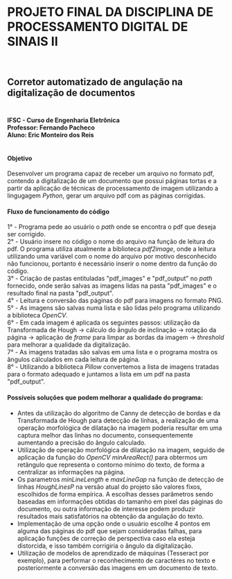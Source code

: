 # PROJETO FINAL DA DISCIPLINA DE PROCESSAMENTO DIGITAL DE SINAIS II   <br><br>

## Corretor automatizado de angulação na digitalização de documentos <br><br>
**IFSC - Curso de Engenharia Eletrônica**               <br>
**Professor: Fernando Pacheco**                         <br>
**Aluno: Eric Monteiro dos Reis**                       <br><br>

#### Objetivo
Desenvolver um programa capaz de receber um arquivo no formato pdf, contendo a digitalização de um documento que possui páginas tortas e a partir da aplicação de técnicas de processamento de imagem utilizando a lingugagem *Python*, gerar um arquivo pdf com as páginas corrigidas.

#### Fluxo de funcionamento do código

1° - Programa pede ao usuário o *path* onde se encontra o pdf que deseja ser corrigido. <br>
2° - Usuário insere no código o nome do arquivo na função de leitura do pdf. O programa utiliza atualmente a biblioteca *pdf2image*, onde a leitura utilizando uma variável com o nome do arquivo por motivo desconhecido não funcionou, portanto é necessário inserir o nome dentro da função do código. <br>
3° - Criação de pastas entituladas "pdf_images" e "pdf_output" no *path* fornecido, onde serão salvas as imagens lidas na pasta "pdf_images" e o resultado final na pasta "pdf_output". <br>
4° - Leitura e conversão das páginas do pdf para imagens no formato PNG. <br>
5° - As imagens são salvas numa lista e são lidas pelo programa utilizando a biblioteca *OpenCV*. <br>
6° - Em cada imagem é aplicada os seguintes passos: utilização da Transformada de Hough -> cálculo do ângulo de inclinação -> rotação da página -> aplicação de *frame* para limpar as bordas da imagem -> *threshold* para melhorar a qualidade da digitalização. <br>
7° - As imagens tratadas são salvas em uma lista e o programa mostra os ângulos cálculados em cada leitura de página. <br>
8° - Utilizando a biblioteca *Pillow* convertemos a lista de imagens tratadas para o formato adequado e juntamos a lista em um pdf na pasta "pdf_output".

#### Possíveis soluções que podem melhorar a qualidade do programa:

- Antes da utilização do algoritmo de Canny de detecção de bordas e da Transformada de Hough para detecção de linhas, a realização de uma operação morfológica de dilatação na imagem poderia resultar em uma captura melhor das linhas no documento, consequentemente aumentando a precisão do ângulo calculado.
- Utilização de operação morfológica de dilatação na imagem, seguido de aplicação da função do *OpenCV* *minAreaRect()* para obtermos um retângulo que representa o contorno mínimo do texto, de forma a centralizar as informações na página.
- Os parametros *minLineLength* e *maxLineGap* na função de detecção de linhas *HoughLinesP* na versão atual do projeto são valores fixos, escolhidos de forma empírica. A escolhas desses parâmetros sendo baseadas em informações obtidas do tamanho em pixel das páginas do documento, ou outra informação de interesse podem produzir resultados mais satisfatórios na obtenção da angulação do texto.
- Implementação de uma opção onde o usuário escolhe 4 pontos em alguma das páginas do pdf que sejam consideradas falhas, para aplicação funções de correção de perspectiva caso ela esteja distorcida,  e isso também corrigiria o ângulo da digitalização. 
- Utilização de modelos de aprendizado de máquinas (Tesseract por exemplo), para performar o reconhecimento de caractéres no texto e posteriormente a conversão das imagens em um documento de texto.
